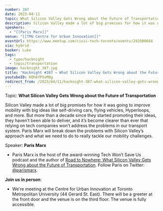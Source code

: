 ```yaml
---
number: 387
date: 2023-04-11
topic: What Silicon Valley Gets Wrong about the Future of Transportation with
description: Silicon Valley made a lot of big promises for how it was going to improve mobility with big ideas like self-driving cars, flying vehicles, Hyperloops, and more. But more than a decade since they started promoting their ideas, they haven’t been able to deliver, and it’s become clearer than ever that relying on tech companies won’t address the problems in our transport system. Paris Marx will break down the problems with Silicon Valley’s approach and what we need to do to really tackle our mobility challenges.
speakers:
  - "[[Paris Marx]]"
venue: "[[TMU Centre for Urban Innovation]]"
eventUrl: https://www.meetup.com/civic-tech-toronto/events/292500604
via: hybrid
booker: Luke
tags:
  - type/hacknight
  - topic/transportation
image: hacknight_387.jpg
title: "Hacknight #387 – What Silicon Valley Gets Wrong about the Future of Transportation with"
youtubeID: KOh6fPSvM8g
redirect_from: /2023/04/11/hacknight-387-what-silicon-valley-gets-wrong-about-the-future-of-transportation-with-with-paris-marx/
---
```

Topic: **What Silicon Valley Gets Wrong about the Future of Transportation**

Silicon Valley made a lot of big promises for how it was going to improve mobility with big ideas like self-driving cars, flying vehicles, Hyperloops, and more. But more than a decade since they started promoting their ideas, they haven’t been able to deliver, and it’s become clearer than ever that relying on tech companies won’t address the problems in our transport system. Paris Marx will break down the problems with Silicon Valley’s approach and what we need to do to really tackle our mobility challenges.

Speaker: **Paris Marx**

* Paris Marx is the host of the award-winning Tech Won’t Save Us podcast and the author of [Road to Nowhere: What Silicon Valley Gets Wrong about the Future of Transportation](https://roadtonowherebook.com/). Follow Paris on Twitter: [@parismarx](https://twitter.com/parismarx).

**Join us in person**:

* We're meeting at the Centre for Urban Innovation at Toronto Metropolitan University (44 Gerard St. East). There will be a greeter at the front door and the venue is on the third floor. The venue is fully accessible.